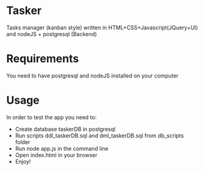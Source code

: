 Tasker
======

Tasks manager (kanban style) written in HTML+CSS+Javascript(JQuery+UI) and nodeJS + postgresql (Backend)

Requirements
============

You need to have postgresql and nodeJS installed on your computer

Usage
======

In order to test the app you need to:

* Create database taskerDB in postgresql
* Run scripts ddl_taskerDB.sql and dml_taskerDB.sql from db_scripts folder
* Run node app.js in the command line
* Open index.html in your browser
* Enjoy!
